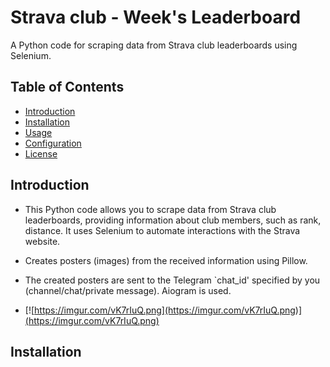 # Strava club - Week's Leaderboard

A Python code for scraping data from Strava club leaderboards using Selenium.

## Table of Contents
- [Introduction](#introduction)
- [Installation](#installation)
- [Usage](#usage)
- [Configuration](#configuration)
- [License](#license)

## Introduction

* This Python code allows you to scrape data from Strava club leaderboards, providing information about club members, such as rank, distance. It uses Selenium to automate interactions with the Strava website.
* Creates posters (images) from the received information using Pillow.
* The created posters are sent to the Telegram `chat_id' specified by you (channel/chat/private message). Aiogram is used.

* [![https://imgur.com/vK7rIuQ.png](https://imgur.com/vK7rIuQ.png)](https://imgur.com/vK7rIuQ.png)
## Installation

